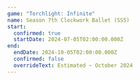 ```yaml
---
game: "Torchlight: Infinite"
name: Season 7th Clockwork Ballet (SS5)
start:
  confirmed: true
  startDate: 2024-07-05T02:00:00.000Z
end:
  endDate: 2024-10-05T02:00:00.000Z
  confirmed: false
  overrideText: Estimated ~ October 2024
---
```

